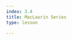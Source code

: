 ```yaml
---
index: 3.4
title: MacLaurin Series
type: lesson

---
```

<!--stackedit_data:
eyJoaXN0b3J5IjpbLTQ2OTk0MTM4LC0xMTQ3OTg0Njc1LC0yMD
A1MTg5NjUsNzMwOTk4MTE2XX0=
-->